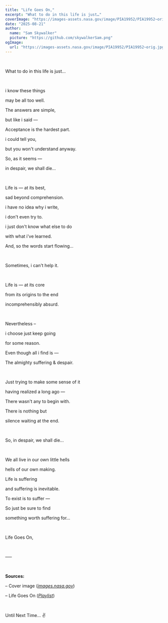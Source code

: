 ```yaml
---
title: "Life Goes On,"
excerpt: "What to do in this life is just…"
coverImage: "https://images-assets.nasa.gov/image/PIA19952/PIA19952~orig.jpg"
date: "2025-08-21"
author:
  name: "Sam Skywalker"
  picture: "https://github.com/skywalkerSam.png"
ogImage:
  url: "https://images-assets.nasa.gov/image/PIA19952/PIA19952~orig.jpg"
---
```


&nbsp;

What to do in this life is just…

&nbsp;

i know these things

may be all too well.

The answers are simple,

but like i said —

Acceptance is the hardest part.

i could tell you,

but you won't understand anyway.

So, as it seems —

in despair, we shall die...

&nbsp;

Life is — at its best,

sad beyond comprehension.

i have no idea why i write,

i don't even try to.

i just don't know what else to do

with what i've learned.

And, so the words start flowing...

&nbsp;

Sometimes, i can't help it.

&nbsp;

Life is — at its core

from its origins to the end

incomprehensibly absurd.

&nbsp;

Nevertheless –

i choose just keep going

for some reason.

Even though all i find is —

The almighty suffering & despair.

&nbsp;

Just trying to make some sense of it

having realized a long ago —

There wasn't any to begin with.

There is nothing but

silence waiting at the end.

&nbsp;

So, in despair, we shall die...

&nbsp;

We all live in our own little hells

hells of our own making.

Life is suffering

and suffering is inevitable.

To exist is to suffer —

So just be sure to find

something worth suffering for...

&nbsp;

Life Goes On,

&nbsp;

–––

&nbsp;

**Sources:**

– Cover image ([_images.nasa.gov_](https://images.nasa.gov/details/PIA19952))

– Life Goes On ([_Playlist_](https://open.spotify.com/playlist/2icM9NXvuOV1NwLVz4F7no?si=836f2cce12304ccf))

&nbsp;

Until Next Time… ✌️
